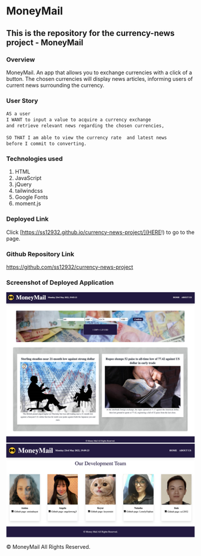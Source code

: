 # MoneyMail

## This is the repository for the currency-news project - MoneyMail

### Overview

MoneyMail. An app that allows you to exchange currencies with a click of a button. The chosen currencies will display news articles, informing users of current news surrounding the currency.

### User Story

```
AS a user
I WANT to input a value to acquire a currency exchange
and retrieve relevant news regarding the chosen currencies,

SO THAT I am able to view the currency rate  and latest news
before I commit to converting.
```

### Technologies used

1. HTML
2. JavaScript
3. jQuery
4. tailwindcss
5. Google Fonts
6. moment.js

### Deployed Link

Click [https://ss12932.github.io/currency-news-project/](HERE!) to go to the page.

### Github Repository Link

https://github.com/ss12932/currency-news-project

### Screenshot of Deployed Application

![home-page](./assets/images/app/home-page.jpg)
![team-page](./assets/images/app/team-page.png)

© MoneyMail All Rights Reserved.
